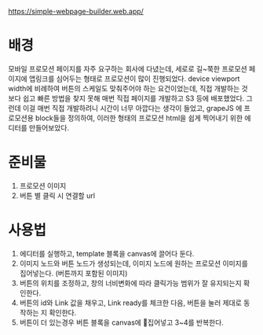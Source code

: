https://simple-webpage-builder.web.app/

# 배경
모바일 프로모션 페이지를 자주 요구하는 회사에 다녔는데, 세로로 길~쭉한 프로모션 페이지에 앱링크를 심어두는 형태로 프로모션이 많이 진행되었다.
device viewport width에 비례하여 버튼의 스케일도 맞춰주어야 하는 요건이었는데, 직접 개발하는 것 보다 쉽고 빠른 방법을 찾지 못해 매번 직접 페이지를 개발하고 S3 등에 배포했었다.
그런데 이걸 매번 직접 개발하려니 시간이 너무 아깝다는 생각이 들었고,
grapeJS 에 프로모션용 block들을 정의하여, 이러한 형태의 프로모션 html을 쉽게 찍어내기 위한 에디터를 만들어보았다.

# 준비물
1. 프로모션 이미지
2. 버튼 별 클릭 시 연결할 url

# 사용법
1. 에디터를 실행하고, template 블록을 canvas에 끌어다 둔다.
2. 이미지 노드와 버튼 노드가 생성되는데, 이미지 노드에 원하는 프로모션 이미지를 집어넣는다. (버튼까지 포함된 이미지)
3. 버튼의 위치를 조정하고, 창의 너비변화에 따라 클릭가능 범위가 잘 유지되는지 확인한다.
4. 버튼의 id와 Link 값을 채우고, Link ready를 체크한 다음, 버튼을 눌러 제대로 동작하는 지 확인한다.
5. 버튼이 더 있는경우 버튼 블록을 canvas에 집어넣고 3~4를 반복한다.
